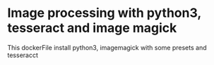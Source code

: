 # Image processing with python3, tesseract and image magick

 This dockerFile install python3, imagemagick with some presets and tesseracct
